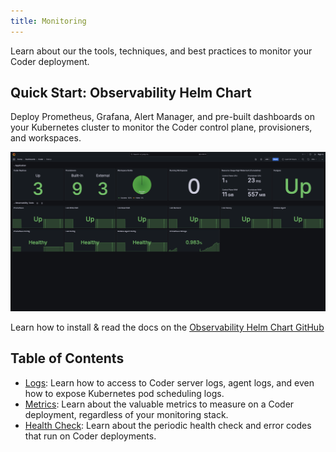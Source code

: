 ```yaml
---
title: Monitoring
---
```


Learn about our the tools, techniques, and best practices to monitor your Coder
deployment.

## Quick Start: Observability Helm Chart

Deploy Prometheus, Grafana, Alert Manager, and pre-built dashboards on your
Kubernetes cluster to monitor the Coder control plane, provisioners, and
workspaces.

![Grafana Dashboard](../../images/admin/monitoring/grafana-dashboard.png)

Learn how to install & read the docs on the
[Observability Helm Chart GitHub](https://github.com/coder/observability)

## Table of Contents

- [Logs](./logs.md): Learn how to access to Coder server logs, agent logs, and
  even how to expose Kubernetes pod scheduling logs.
- [Metrics](./metrics.md): Learn about the valuable metrics to measure on a
  Coder deployment, regardless of your monitoring stack.
- [Health Check](./health-check.md): Learn about the periodic health check and
  error codes that run on Coder deployments.
